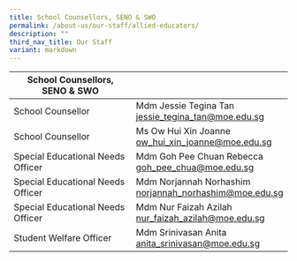 ```yaml
---
title: School Counsellors, SENO & SWO
permalink: /about-us/our-staff/allied-educators/
description: ""
third_nav_title: Our Staff
variant: markdown
---
```

| School Counsellors, SENO &amp; SWO | |
| -------- | -------- |
| School Counsellor | Mdm Jessie Tegina Tan <br> <a href="mailto:jessie_tegina_tan@moe.edu.sg">jessie_tegina_tan@moe.edu.sg</a> |     |
| School Counsellor    | Ms Ow Hui Xin Joanne   <br> <a href="mailto:ow_hui_xin_joanne@moe.edu.sg">ow_hui_xin_joanne@moe.edu.sg</a> |     |
|Special Educational Needs Officer    | Mdm Goh Pee Chuan Rebecca  <br> <a href="mailto:goh_pee_chua@moe.edu.sg">goh_pee_chua@moe.edu.sg</a> |     |
|Special Educational Needs Officer    | Mdm Norjannah Norhashim   <br> <a href="mailto:norjannah_norhashim@moe.edu.sg">norjannah_norhashim@moe.edu.sg</a> |     |
|Special Educational Needs Officer    | Mdm Nur Faizah Azilah  <br> <a href="mailto:nur_faizah_azilah@moe.edu.sg">nur_faizah_azilah@moe.edu.sg</a> |     |
|Student Welfare Officer    | Mdm Srinivasan Anita  <br> <a href="mailto:anita_srinivasan@moe.edu.sg">anita_srinivasan@moe.edu.sg</a> |     |